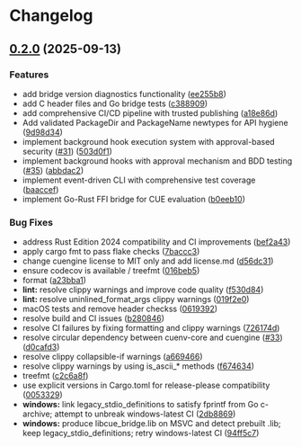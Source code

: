 # Changelog

## [0.2.0](https://github.com/cuenv/cuenv/compare/cuengine-v0.1.0...cuengine-v0.2.0) (2025-09-13)


### Features

* add bridge version diagnostics functionality ([ee255b8](https://github.com/cuenv/cuenv/commit/ee255b8ba9be5ef5e1d0902d055f878158864c12))
* add C header files and Go bridge tests ([c388909](https://github.com/cuenv/cuenv/commit/c388909811c1d0ac6fd9426740cafca6d6332e57))
* add comprehensive CI/CD pipeline with trusted publishing ([a18e86d](https://github.com/cuenv/cuenv/commit/a18e86d4f273adc6469ceae2bb3133fbe36857f1))
* Add validated PackageDir and PackageName newtypes for API hygiene ([9d98d34](https://github.com/cuenv/cuenv/commit/9d98d34a2649f63360a9ce4ab2f24039444fc293))
* implement background hook execution system with approval-based security ([#31](https://github.com/cuenv/cuenv/issues/31)) ([503d0f1](https://github.com/cuenv/cuenv/commit/503d0f1d6eda6010a5cc2d74ddcbc3c0de3eb3be))
* implement background hooks with approval mechanism and BDD testing ([#35](https://github.com/cuenv/cuenv/issues/35)) ([abbdac2](https://github.com/cuenv/cuenv/commit/abbdac20334d525a6ab7d1506a879320fa9fded0))
* implement event-driven CLI with comprehensive test coverage ([baaccef](https://github.com/cuenv/cuenv/commit/baaccef0ad4dc92e0982a0f186bd8bae9194c54d))
* implement Go-Rust FFI bridge for CUE evaluation ([b0eeb10](https://github.com/cuenv/cuenv/commit/b0eeb1077c6a2a210323c37e1664d23fbb7b54cd))


### Bug Fixes

* address Rust Edition 2024 compatibility and CI improvements ([bef2a43](https://github.com/cuenv/cuenv/commit/bef2a43cc03cbccae8b552e096ff229dfc501d9b))
* apply cargo fmt to pass flake checks ([7baccc3](https://github.com/cuenv/cuenv/commit/7baccc375d99e12bccd84190645582270add03c7))
* change cuengine license to MIT only and add license.md ([d56dc31](https://github.com/cuenv/cuenv/commit/d56dc31e9b242a4f272148e85f2089f282a0c622))
* ensure codecov is available / treefmt ([016beb5](https://github.com/cuenv/cuenv/commit/016beb5742c69bbd482e77fcc87a67f018a32106))
* format ([a23bba1](https://github.com/cuenv/cuenv/commit/a23bba1fcc312be747e721425f8eebe865a7c1c5))
* **lint:** resolve clippy warnings and improve code quality ([f530d84](https://github.com/cuenv/cuenv/commit/f530d840c93d465aae6d4e768427ad9c720ffea7))
* **lint:** resolve uninlined_format_args clippy warnings ([019f2e0](https://github.com/cuenv/cuenv/commit/019f2e0956a5fa3946f19bcbe948be556fc82dcb))
* macOS tests and remove header checkss ([0619392](https://github.com/cuenv/cuenv/commit/06193922ca4f221c1e3585b5e47a363f0951c4e3))
* resolve build and CI issues ([b280846](https://github.com/cuenv/cuenv/commit/b280846c561e56146109262763db9f4ff2237a9e))
* resolve CI failures by fixing formatting and clippy warnings ([726174d](https://github.com/cuenv/cuenv/commit/726174dfe78067d879e7ce90f33e33a3ac86183d))
* resolve circular dependency between cuenv-core and cuengine ([#33](https://github.com/cuenv/cuenv/issues/33)) ([d0cafd3](https://github.com/cuenv/cuenv/commit/d0cafd3b429ef0f507d2f5609dfcfd5b0a8f557b))
* resolve clippy collapsible-if warnings ([a669466](https://github.com/cuenv/cuenv/commit/a6694662e56beb2ccd324589496b754838246ad8))
* resolve clippy warnings by using is_ascii_* methods ([f674634](https://github.com/cuenv/cuenv/commit/f6746343ec42ed495e4aea739e3d3d1c00e60602))
* treefmt ([c2c6a8f](https://github.com/cuenv/cuenv/commit/c2c6a8f3d71756acbb060dfefc4581f055a5a48e))
* use explicit versions in Cargo.toml for release-please compatibility ([0053329](https://github.com/cuenv/cuenv/commit/0053329d8e803510113ef395c2cfd7d416f982dd))
* **windows:** link legacy_stdio_definitions to satisfy fprintf from Go c-archive; attempt to unbreak windows-latest CI ([2db8869](https://github.com/cuenv/cuenv/commit/2db8869ce96e35cceaf86e7f898b995d700c72e9))
* **windows:** produce libcue_bridge.lib on MSVC and detect prebuilt .lib; keep legacy_stdio_definitions; retry windows-latest CI ([94ff5c7](https://github.com/cuenv/cuenv/commit/94ff5c7b2644679483c3c0350a5a274f9c5dc8bf))
